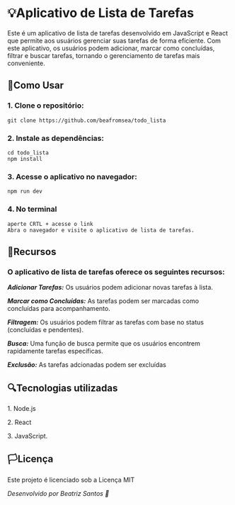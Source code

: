 <h1>💡Aplicativo de Lista de Tarefas</h1>
Este é um aplicativo de lista de tarefas desenvolvido em JavaScript e React que permite aos usuários gerenciar suas tarefas de forma eficiente. Com este aplicativo, os usuários podem adicionar, marcar como concluídas, filtrar e buscar tarefas, tornando o gerenciamento de tarefas mais conveniente.

<h2>📍Como Usar</h2>

### 1. Clone o repositório:

```
git clone https://github.com/beafromsea/todo_lista
```
### 2. Instale as dependências:

```
cd todo_lista
npm install

```

### 3. Acesse o aplicativo no navegador:
```
npm run dev
```
### 4. No terminal 
```
aperte CRTL + acesse o link
Abra o navegador e visite o aplicativo de lista de tarefas.
```
<h2>📝Recursos</h2>


### O aplicativo de lista de tarefas oferece os seguintes recursos: 


<b><i>Adicionar Tarefas:</i></b> Os usuários podem adicionar novas tarefas à lista.</p>

<b><i>Marcar como Concluídas:</i></b> As tarefas podem ser marcadas como concluídas para acompanhamento.</p>

<b><i>Filtragem:</i></b> Os usuários podem filtrar as tarefas com base no status (concluídas e pendentes).</p>

<b><i>Busca:</i></b> Uma função de busca permite que os usuários encontrem rapidamente tarefas específicas.</p>

<b><i>Exclusão:</i></b> As tarefas adcionadas podem ser excluídas</p>

<h2>🔍Tecnologias utilizadas</h2>

<p>1. Node.js</p>
<p>2. React</p>
<p>3. JavaScript.</p>

<h2>🏳️Licença</h2>
<p>Este projeto é licenciado sob a Licença MIT </p>
<i> Desenvolvido por Beatriz Santos 🖤</i>